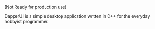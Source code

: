 (Not Ready for production use)

DapperUI is a simple desktop application written in C++ for the everyday hobbyist programmer. 
